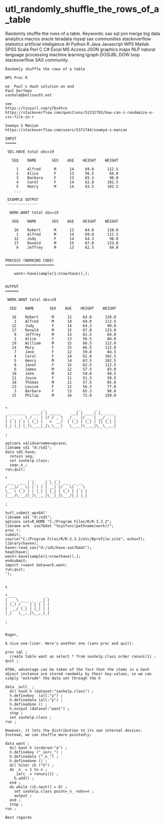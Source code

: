 # utl_randomly_shuffle_the_rows_of_a_table
Randomly shuffle the rows of a table.  Keywords: sas sql join merge big data analytics macros oracle teradata mysql sas communities stackoverflow statistics artificial inteligence AI Python R Java Javascript WPS Matlab SPSS Scala Perl C C# Excel MS Access JSON graphics maps NLP natural language processing machine learning igraph DOSUBL DOW loop stackoverflow SAS community.


    Randomly shuffle the rows of a table

    WPS Proc R
    
    ee  Paul's Hash solution on end
    Paul Dorfman
    sashole@bellsouth.net

    see
    https://tinyurl.com/y7bs4tco
    https://stackoverflow.com/questions/51332793/how-can-i-randomize-a-csv-file-in-r

    Sowmya S Manian
    https://stackoverflow.com/users/5371744/sowmya-s-manian

    INPUT
    =====

     SD1.HAVE total obs=19

       SEQ    NAME       SEX    AGE    HEIGHT    WEIGHT

         1    Alfred      M      14     69.0      112.5
         2    Alice       F      13     56.5       84.0
         3    Barbara     F      13     65.3       98.0
         4    Carol       F      14     62.8      102.5
         5    Henry       M      14     63.5      102.5
        ...

     EXAMPLE OUTPUT
     --------------

      WORK.WANT total obs=19

       SEQ    NAME       SEX    AGE    HEIGHT    WEIGHT

        16    Robert      M      12     64.8      128.0
         1    Alfred      M      14     69.0      112.5
        12    Judy        F      14     64.3       90.0
        17    Ronald      M      15     67.0      133.0
         9    Jeffrey     M      13     62.5       84.0


    PROCESS (WORKING CODE)
    ======================

        want<-have[sample(1:nrow(have)),];


    OUTPUT
    ======

     WORK.WANT total obs=19

      SEQ    NAME       SEX    AGE    HEIGHT    WEIGHT

       16    Robert      M      12     64.8      128.0
        1    Alfred      M      14     69.0      112.5
       12    Judy        F      14     64.3       90.0
       17    Ronald      M      15     67.0      133.0
        9    Jeffrey     M      13     62.5       84.0
        2    Alice       F      13     56.5       84.0
       19    William     M      15     66.5      112.0
       14    Mary        F      15     66.5      112.0
        7    Jane        F      12     59.8       84.5
        4    Carol       F      14     62.8      102.5
        5    Henry       M      14     63.5      102.5
        8    Janet       F      15     62.5      112.5
        6    James       M      12     57.3       83.0
       10    John        M      12     59.0       99.5
       11    Joyce       F      11     51.3       50.5
       18    Thomas      M      11     57.5       85.0
       13    Louise      F      12     56.3       77.0
        3    Barbara     F      13     65.3       98.0
       15    Philip      M      16     72.0      150.0


    *                _               _       _
     _ __ ___   __ _| | _____     __| | __ _| |_ __ _
    | '_ ` _ \ / _` | |/ / _ \   / _` |/ _` | __/ _` |
    | | | | | | (_| |   <  __/  | (_| | (_| | || (_| |
    |_| |_| |_|\__,_|_|\_\___|   \__,_|\__,_|\__\__,_|

    ;

    options validvarname=upcase;
    libname sd1 "d:/sd1";
    data sd1.have;
      retain seq;
      set sashelp.class;
      seq=_n_;
    run;quit;

    *          _       _   _
     ___  ___ | |_   _| |_(_) ___  _ __
    / __|/ _ \| | | | | __| |/ _ \| '_ \
    \__ \ (_) | | |_| | |_| | (_) | | | |
    |___/\___/|_|\__,_|\__|_|\___/|_| |_|

    ;

    %utl_submit_wps64('
    libname sd1 "d:/sd1";
    options set=R_HOME "C:/Program Files/R/R-3.3.2";
    libname wrk  sas7bdat "%sysfunc(pathname(work))";
    proc r;
    submit;
    source("C:/Program Files/R/R-3.3.2/etc/Rprofile.site", echo=T);
    library(haven);
    have<-read_sas("d:/sd1/have.sas7bdat");
    head(have);
    want<-have[sample(1:nrow(have)),];
    endsubmit;
    import r=want data=wrk.want;
    run;quit;
    ');


    s

    *____             _
    |  _ \ __ _ _   _| |
    | |_) / _` | | | | |
    |  __/ (_| | |_| | |
    |_|   \__,_|\__,_|_|

    ;


    Roger,

    A nice one-liner. Here's another one (sans proc and quit):

    proc sql ;
      create table want as select * from sashelp.class order ranuni(1) ;
    quit ;

    OTOH, advantage can be taken of the fact that the items in a hash object instance are stored randomly by their key-values, so we can simply "extrude" the data set through the h

    data _null_ ;
      dcl hash h (dataset:"sashelp.class") ;
      h.definekey  (all:"y") ;
      h.definedata (all:"y") ;
      h.definedone () ;
      h.output (dataset:"want") ;
      stop ;
      set sashelp.class ;
    run ;

    However, it lets the distribution to its own internal devices. Instead, we can shuffle more pointedly:

    data want ;
      dcl hash h (ordered:"a") ;
      h.definekey ("_iorc_") ;
      h.definedata ("_n_") ;
      h.definedone () ;
      dcl hiter ih ("h") ;
      do _n_ = 1 to n ;
        _iorc_ = ranuni(1) ;
        h.add() ;
      end ;
      do while (ih.next() = 0) ;
        set sashelp.class point=_n_ nobs=n ;
        output ;
      end ;
      stop ;
    run ;

    Best regards



